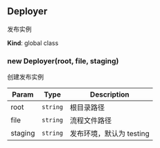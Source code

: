<a name="Deployer"></a>

## Deployer
发布实例

**Kind**: global class  
<a name="new_Deployer_new"></a>

### new Deployer(root, file, staging)
创建发布实例


| Param | Type | Description |
| --- | --- | --- |
| root | <code>string</code> | 根目录路径 |
| file | <code>string</code> | 流程文件路径 |
| staging | <code>string</code> | 发布环境，默认为 testing |

